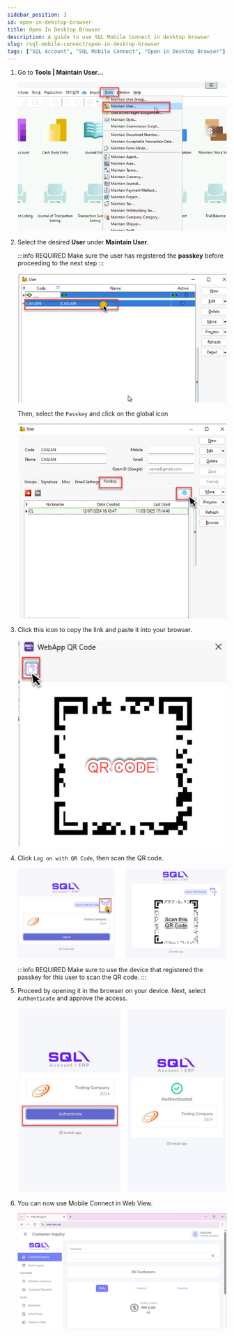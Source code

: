 ```yaml
---
sidebar_position: 3
id: open-in-dekstop-browser
title: Open In Desktop Browser
description: A guide to use SQL Mobile Connect in desktop browser
slug: /sql-mobile-connect/open-in-desktop-browser
tags: ["SQL Account", "SQL Mobile Connect", "Open in Desktop Browser"]
---
```


1. Go to **Tools | Maintain User…**

    ![1](../../../static/img/sql-mobile-connect/use-in-web-view/1.png)

2. Select the desired **User** under **Maintain User**.

    :::info REQUIRED
    Make sure the user has registered the **passkey** before proceeding to the next step
    ::: 

    ![2](../../../static/img/sql-mobile-connect/use-in-web-view/2a.png)

    Then, select the `Passkey` and click on the global icon

    ![3](../../../static/img/sql-mobile-connect/use-in-web-view/2b.png) 

3. Click this icon to copy the link and paste it into your browser.

    ![4](../../../static/img/sql-mobile-connect/use-in-web-view/3.png)

4. Click `Log on with QR Code`, then scan the QR code.

    ![5](../../../static/img/sql-mobile-connect/use-in-web-view/4.png) 

    :::info REQUIRED
    Make sure to use the device that registered the passkey for this user to scan the QR code.
    :::

5. Proceed by opening it in the browser on your device. Next, select `Authenticate` and approve the access.

    ![6](../../../static/img/sql-mobile-connect/use-in-web-view/5.png) 

6. You can now use Mobile Connect in Web View. 

    ![7](../../../static/img/sql-mobile-connect/use-in-web-view/6.png)